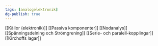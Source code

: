 ```yaml
---
tags: [analogelektronik]
dg-publish: true
---
```


[[Källor (elektronik)]]
[[Passiva komponenter]]
[[Nodanalys]]
[[Spänningsdelning och Strömgrening]]
[[Serie- och paralell-kopplingar]]
[[Kirchoffs lagar]]
